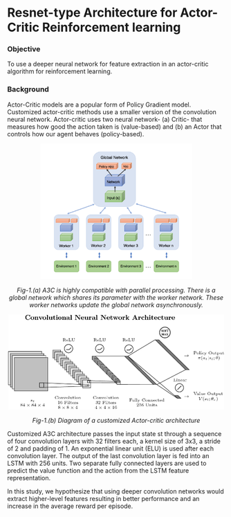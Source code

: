 # Resnet-type Architecture for Actor-Critic Reinforcement learning
### Objective 
To use a deeper neural network for feature extraction in an actor-critic algorithm for reinforcement learning.

### Background
Actor-Critic models are a popular form of Policy Gradient model. Customized actor-critic methods use a smaller version of the convolution neural network. Actor-critic uses two neural network- (a) Critic- that measures how good the action taken is (value-based) and (b) an Actor that controls how our agent behaves (policy-based).
<p align="center">
<img src="imgs/figure1.png" width="350" title="hover text"> 
</p>

<p align="center">
<em> Fig-1.(a) A3C is highly compatible with parallel processing. There is a global network which shares its parameter with the worker network. These worker networks update the global network asynchronously.</em>
</p>

<p align="center">
<img src="imgs/figure2.png" width="500" alt="accessibility text">
</p>

<p align="center">
<em> Fig-1.(b) Diagram of a customized Actor-critic architecture</em>
</p>

Customized A3C architecture passes the input state st through a sequence of four convolution layers with 32 filters each, a kernel size of 3x3, a stride of 2 and padding of 1. An exponential
linear unit (ELU) is used after each convolution layer. The output of the last convolution layer is fed into an LSTM with 256 units. Two separate fully connected layers are used to predict the value function and the action from the LSTM feature representation.

In this study, we hypothesize that using deeper convolution networks would extract higher-level features resulting in better performance and an increase in the average reward per episode.

